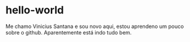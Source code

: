 # hello-world

Me chamo Vinicius Santana e sou novo aqui, estou aprendeno um pouco sobre o github. Aparentemente está indo tudo bem.
